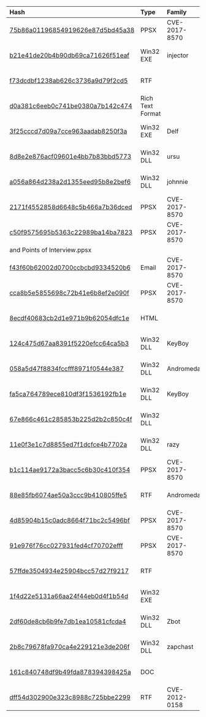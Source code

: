 |Hash|Type|Family|Frist_Seen|Name|
|:--|:--|:--|:--|:--|
|[75b86a01196854919626e87d5bd45a38](https://www.virustotal.com/gui/file/75b86a01196854919626e87d5bd45a38)|PPSX|CVE-2017-8570|2018-12-31 06:58:09| |
|[b21e41de20b4b90db69ca71626f51eaf](https://www.virustotal.com/gui/file/b21e41de20b4b90db69ca71626f51eaf)|Win32 EXE|injector|2018-10-11 06:30:13| |
|[f73dcdbf1238ab626c3736a9d79f2cd5](https://www.virustotal.com/gui/file/f73dcdbf1238ab626c3736a9d79f2cd5)|RTF||2018-10-08 09:07:07|Signed PO.doc|
|[d0a381c6eeb0c741be0380a7b142c474](https://www.virustotal.com/gui/file/d0a381c6eeb0c741be0380a7b142c474)|Rich Text Format||2018-10-02 00:28:39|RFQ550059645679.doc|
|[3f25cccd7d09a7cce963aadab8250f3a](https://www.virustotal.com/gui/file/3f25cccd7d09a7cce963aadab8250f3a)|Win32 EXE|Delf|2018-09-26 15:44:00|arm.exe|
|[8d8e2e876acf09601e4bb7b83bbd5773](https://www.virustotal.com/gui/file/8d8e2e876acf09601e4bb7b83bbd5773)|Win32 DLL|ursu|2018-09-04 13:33:42|rasauto.dll|
|[a056a864d238a2d1355eed95b8e2bef6](https://www.virustotal.com/gui/file/a056a864d238a2d1355eed95b8e2bef6)|Win32 DLL|johnnie|2018-06-27 12:46:28|fdb85d3f08eb70f0d2171d8bd348574139f63f31a788d2ff1b2a28aca6066345.sample|
|[2171f4552858d6648c5b466a7b36dced](https://www.virustotal.com/gui/file/2171f4552858d6648c5b466a7b36dced)|PPSX|CVE-2017-8570|2018-06-27 11:07:44|TR_Rusvet_ve_Yolsuzlukla_Mcd_Egtm|
|[c50f9575695b5363c22989ba14ba7823](https://www.virustotal.com/gui/file/c50f9575695b5363c22989ba14ba7823)|PPSX|CVE-2017-8570|2018-05-31 06:00:12|/Interviewer's Information and Points of Interview.ppsx|
|[f43f60b62002d0700ccbcbd9334520b6](https://www.virustotal.com/gui/file/f43f60b62002d0700ccbcbd9334520b6)|Email|CVE-2017-8570|2018-05-31 05:54:07|1.eml|
|[cca8b5e5855698c72b41e6b8ef2e090f](https://www.virustotal.com/gui/file/cca8b5e5855698c72b41e6b8ef2e090f)|PPSX|CVE-2017-8570|2018-05-24 08:39:34|-Passport Message.ppsx|
|[8ecdf40683cb2d1e971b9b62054dfc1e](https://www.virustotal.com/gui/file/8ecdf40683cb2d1e971b9b62054dfc1e)|HTML||2018-05-04 22:04:39|office.sct|
|[124c475d67aa8391f5220efcc64ca5b3](https://www.virustotal.com/gui/file/124c475d67aa8391f5220efcc64ca5b3)|Win32 DLL|KeyBoy|2018-03-12 18:00:09|124c475d67aa8391f5220efcc64ca5b3.virus|
|[058a5d47f8834fccfff8971f0544e387](https://www.virustotal.com/gui/file/058a5d47f8834fccfff8971f0544e387)|Win32 DLL|Andromeda|2018-03-09 15:47:07|C:\Users\user\AppData\Local\Temp\setup.bin|
|[fa5ca764789ece810df3f1536192fb1e](https://www.virustotal.com/gui/file/fa5ca764789ece810df3f1536192fb1e)|Win32 DLL|KeyBoy|2018-03-09 08:51:19|update.dll|
|[67e866c461c285853b225d2b2c850c4f](https://www.virustotal.com/gui/file/67e866c461c285853b225d2b2c850c4f)|Win32 DLL||2018-02-13 05:23:48|osun.dll|
|[11e0f3e1c7d8855ed7f1dcfce4b7702a](https://www.virustotal.com/gui/file/11e0f3e1c7d8855ed7f1dcfce4b7702a)|Win32 DLL|razy|2018-01-24 07:46:17|a.wll|
|[b1c114ae9172a3bacc5c6b30c410f354](https://www.virustotal.com/gui/file/b1c114ae9172a3bacc5c6b30c410f354)|PPSX|CVE-2017-8570|2018-01-23 23:09:25|Greeting Card From Department of Health, CTA.ppsx|
|[88e85fb6074ae50a3ccc9b410805ffe5](https://www.virustotal.com/gui/file/88e85fb6074ae50a3ccc9b410805ffe5)|RTF|Andromeda|2018-01-23 12:41:13|88e85fb6074ae50a3ccc9b410805ffe5.virus|
|[4d85904b15c0adc8664f71bc2c5496bf](https://www.virustotal.com/gui/file/4d85904b15c0adc8664f71bc2c5496bf)|PPSX|CVE-2017-8570|2018-01-23 12:38:00|The PPT For  National Museum Of Tibet.ppsx|
|[91e976f76cc027931fed4cf70702efff](https://www.virustotal.com/gui/file/91e976f76cc027931fed4cf70702efff)|PPSX|CVE-2017-8570|2018-01-17 15:25:30|1000-278e1811b2d9d4043bb82ae674a5b48fc083c518|
|[57ffde3504934e25904bcc57d27f9217](https://www.virustotal.com/gui/file/57ffde3504934e25904bcc57d27f9217)|RTF||2018-01-17 15:20:26|Key Campaign Opportunities for early 2018.rtf|
|[1f4d22e5131a66aa24f44eb0d4f1b54d](https://www.virustotal.com/gui/file/1f4d22e5131a66aa24f44eb0d4f1b54d)|Win32 EXE||2013-06-14 05:12:34|FONTSETUP.EXE|
|[2df60de8cb6b9fe7db1ea10581cfcda4](https://www.virustotal.com/gui/file/2df60de8cb6b9fe7db1ea10581cfcda4)|Win32 DLL|Zbot|2013-06-11 22:21:50|CREDRIVER.dll|
|[2b8c79678fa970ca4e229121e3de206f](https://www.virustotal.com/gui/file/2b8c79678fa970ca4e229121e3de206f)|Win32 DLL|zapchast|2013-06-07 17:14:58|2b8c79678fa970ca4e229121e3de206f.bin|
|[161c840748df9b49fda878394398425a](https://www.virustotal.com/gui/file/161c840748df9b49fda878394398425a)|DOC||2013-06-06 04:17:26|161C840748DF9B49FDA878394398425A.DO$|
|[dff54d302900e323c8988c725bbe2299](https://www.virustotal.com/gui/file/dff54d302900e323c8988c725bbe2299)|RTF|CVE-2012-0158|2013-04-28 13:53:15|1595ea659a87677c59a195a3aeec9e3ef135c808ec353222e8eaa662117c9362.rtf|
